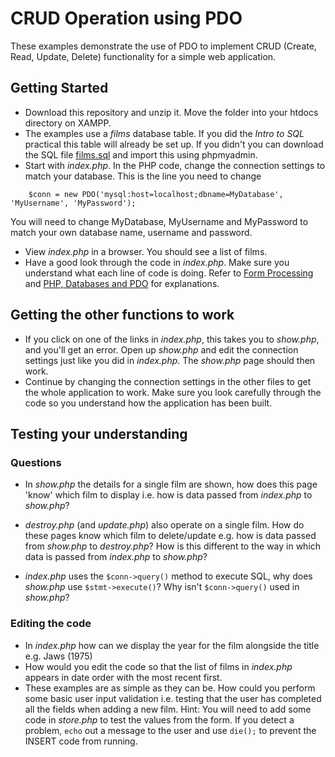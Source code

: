 # CRUD Operation using PDO

These examples demonstrate the use of PDO to implement CRUD (Create, Read, Update, Delete) functionality for a simple web application. 
## Getting Started
* Download this repository and unzip it. Move the folder into your htdocs directory on XAMPP.
* The examples use a *films* database table. If you did the *Intro to SQL* practical this table will already be set up. If you didn't you can download the SQL file [films.sql](films.sql) and import this using phpmyadmin. 
* Start with *index.php*. In the PHP code, change the connection settings to match your database. This is the line you need to change
```
    $conn = new PDO('mysql:host=localhost;dbname=MyDatabase', 'MyUsername', 'MyPassword');
```
You will need to change MyDatabase, MyUsername and MyPassword to match your own database name, username and password.
* View *index.php* in a browser. You should see a list of films.
* Have a good look through the code in *index.php*. Make sure you understand what each line of code is doing. Refer to [Form Processing](form-processing.md) and [PHP, Databases and PDO](pdo.md) for explanations.

## Getting the other functions to work
* If you click on one of the links in *index.php*, this takes you to *show.php*, and you'll get an error. Open up *show.php* and edit the connection settings just like you did in *index.php*. The *show.php* page should then work. 
* Continue by changing the connection settings in the other files to get the whole application to work. Make sure you look carefully through the code so you understand how the application has been built.

## Testing your understanding

### Questions
* In *show.php* the details for a single film are shown, how does this page 'know' which film to display i.e. how is data passed from *index.php* to *show.php*?

* *destroy.php* (and *update.php*) also operate on a single film. How do these pages know which film to delete/update e.g. how is data passed from *show.php* to *destroy.php*? How is this different to the way in which data is passed from *index.php* to *show.php*?

* *index.php* uses the ```$conn->query()``` method to execute SQL, why does *show.php* use ```$stmt->execute()```? Why isn't  ```$conn->query()``` used in *show.php*?

### Editing the code
* In *index.php* how can we display the year for the film alongside the title e.g. Jaws (1975)
* How would you edit the code so that the list of films in *index.php* appears in date order with the most recent first. 
* These examples are as simple as they can be. How could you perform some basic user input validation i.e. testing that the user has completed all the fields when adding a new film. Hint: You will need to add some code in *store.php* to test the values from the form. If you detect a problem, ```echo``` out a message to the user and use ```die();``` to prevent the INSERT code from running. 

